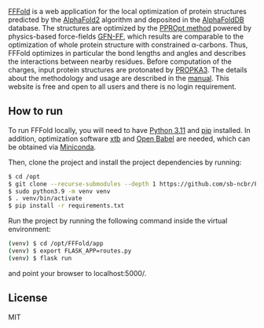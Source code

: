 [FFFold](https://fffold.biodata.ceitec.cz/) is a web application for the local optimization of protein structures predicted by the [AlphaFold2](https://www.nature.com/articles/s41586-021-03819-2) algorithm and deposited in the [AlphaFoldDB](https://academic.oup.com/nar/article/50/D1/D439/6430488) database. The structures are optimized by the [PPROpt method](https://github.com/sb-ncbr/ppropt) powered by physics-based force-fields [GFN-FF](https://onlinelibrary.wiley.com/doi/full/10.1002/anie.202004239), which results are comparable to the optimization of whole protein structure with constrained α-carbons. Thus, FFFold optimizes in particular the bond lengths and angles and describes the interactions between nearby residues. Before computation of the charges, input protein structures are protonated by [PROPKA3](https://pubs.acs.org/doi/full/10.1021/ct100578z). The details about the methodology and usage are described in the [manual](https://github.com/sb-ncbr/FFFold/wiki). This website is free and open to all users and there is no login requirement.

## How to run

To run FFFold locally, you will need to have [Python 3.11](https://www.python.org/downloads/) and [pip](https://pip.pypa.io/en/stable/installing/) installed. In addition, optimization software [xtb](https://xtb-docs.readthedocs.io/en/latest/index.html) and [Open Babel](https://openbabel.org/index.html) are needed, which can be obtained via [Miniconda](https://docs.conda.io/projects/miniconda/en/latest/#).

Then, clone the project and install the project dependencies by running:

```bash
$ cd /opt
$ git clone --recurse-submodules --depth 1 https://github.com/sb-ncbr/FFFold
$ sudo python3.9 -m venv venv
$ . venv/bin/activate
$ pip install -r requirements.txt
```
Run the project by running the following command inside the virtual environment:

```bash
(venv) $ cd /opt/FFFold/app
(venv) $ export FLASK_APP=routes.py
(venv) $ flask run
```
and point your browser to localhost:5000/.

## License
MIT

